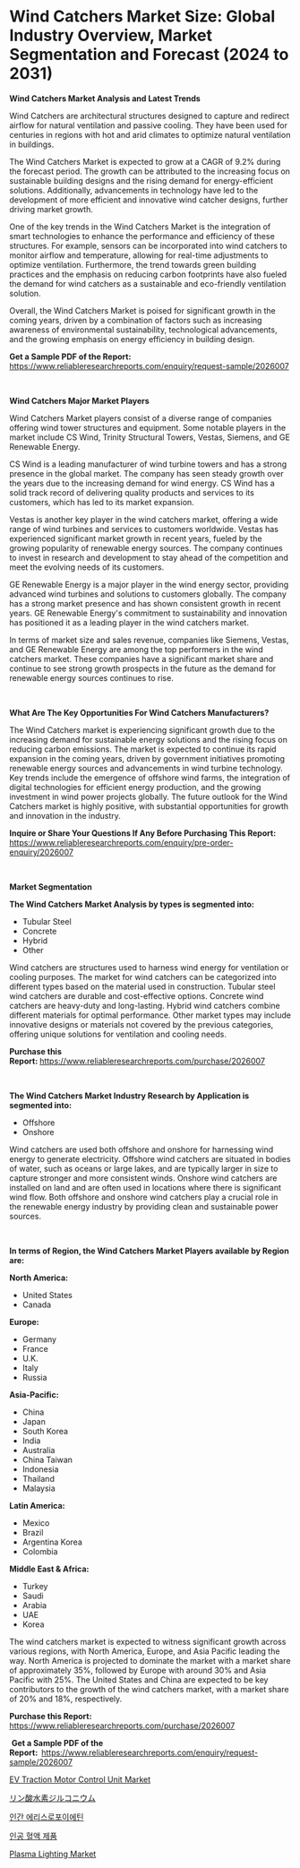 <p><h1>Wind Catchers Market Size: Global Industry Overview, Market Segmentation and Forecast (2024 to 2031)</h1></p><p><strong>Wind Catchers Market Analysis and Latest Trends</strong></p>
<p><p>Wind Catchers are architectural structures designed to capture and redirect airflow for natural ventilation and passive cooling. They have been used for centuries in regions with hot and arid climates to optimize natural ventilation in buildings.</p><p>The Wind Catchers Market is expected to grow at a CAGR of 9.2% during the forecast period. The growth can be attributed to the increasing focus on sustainable building designs and the rising demand for energy-efficient solutions. Additionally, advancements in technology have led to the development of more efficient and innovative wind catcher designs, further driving market growth.</p><p>One of the key trends in the Wind Catchers Market is the integration of smart technologies to enhance the performance and efficiency of these structures. For example, sensors can be incorporated into wind catchers to monitor airflow and temperature, allowing for real-time adjustments to optimize ventilation. Furthermore, the trend towards green building practices and the emphasis on reducing carbon footprints have also fueled the demand for wind catchers as a sustainable and eco-friendly ventilation solution.</p><p>Overall, the Wind Catchers Market is poised for significant growth in the coming years, driven by a combination of factors such as increasing awareness of environmental sustainability, technological advancements, and the growing emphasis on energy efficiency in building design.</p></p>
<p><strong>Get a Sample PDF of the Report:&nbsp;</strong> <a href="https://www.reliableresearchreports.com/enquiry/request-sample/2026007">https://www.reliableresearchreports.com/enquiry/request-sample/2026007</a></p>
<p>&nbsp;</p>
<p><strong>Wind Catchers Major Market Players</strong></p>
<p><p>Wind Catchers Market players consist of a diverse range of companies offering wind tower structures and equipment. Some notable players in the market include CS Wind, Trinity Structural Towers, Vestas, Siemens, and GE Renewable Energy.</p><p>CS Wind is a leading manufacturer of wind turbine towers and has a strong presence in the global market. The company has seen steady growth over the years due to the increasing demand for wind energy. CS Wind has a solid track record of delivering quality products and services to its customers, which has led to its market expansion.</p><p>Vestas is another key player in the wind catchers market, offering a wide range of wind turbines and services to customers worldwide. Vestas has experienced significant market growth in recent years, fueled by the growing popularity of renewable energy sources. The company continues to invest in research and development to stay ahead of the competition and meet the evolving needs of its customers.</p><p>GE Renewable Energy is a major player in the wind energy sector, providing advanced wind turbines and solutions to customers globally. The company has a strong market presence and has shown consistent growth in recent years. GE Renewable Energy's commitment to sustainability and innovation has positioned it as a leading player in the wind catchers market.</p><p>In terms of market size and sales revenue, companies like Siemens, Vestas, and GE Renewable Energy are among the top performers in the wind catchers market. These companies have a significant market share and continue to see strong growth prospects in the future as the demand for renewable energy sources continues to rise.</p></p>
<p>&nbsp;</p>
<p><strong>What Are The Key Opportunities For Wind Catchers Manufacturers?</strong></p>
<p><p>The Wind Catchers market is experiencing significant growth due to the increasing demand for sustainable energy solutions and the rising focus on reducing carbon emissions. The market is expected to continue its rapid expansion in the coming years, driven by government initiatives promoting renewable energy sources and advancements in wind turbine technology. Key trends include the emergence of offshore wind farms, the integration of digital technologies for efficient energy production, and the growing investment in wind power projects globally. The future outlook for the Wind Catchers market is highly positive, with substantial opportunities for growth and innovation in the industry.</p></p>
<p><strong>Inquire or Share Your Questions If Any Before Purchasing This Report:</strong> <a href="https://www.reliableresearchreports.com/enquiry/pre-order-enquiry/2026007">https://www.reliableresearchreports.com/enquiry/pre-order-enquiry/2026007</a></p>
<p>&nbsp;</p>
<p><strong>Market Segmentation</strong></p>
<p><strong>The Wind Catchers Market Analysis by types is segmented into:</strong></p>
<p><ul><li>Tubular Steel</li><li>Concrete</li><li>Hybrid</li><li>Other</li></ul></p>
<p><p>Wind catchers are structures used to harness wind energy for ventilation or cooling purposes. The market for wind catchers can be categorized into different types based on the material used in construction. Tubular steel wind catchers are durable and cost-effective options. Concrete wind catchers are heavy-duty and long-lasting. Hybrid wind catchers combine different materials for optimal performance. Other market types may include innovative designs or materials not covered by the previous categories, offering unique solutions for ventilation and cooling needs.</p></p>
<p><strong>Purchase this Report:&nbsp;</strong><a href="https://www.reliableresearchreports.com/purchase/2026007">https://www.reliableresearchreports.com/purchase/2026007</a></p>
<p>&nbsp;</p>
<p><strong>The Wind Catchers Market Industry Research by Application is segmented into:</strong></p>
<p><ul><li>Offshore</li><li>Onshore</li></ul></p>
<p><p>Wind catchers are used both offshore and onshore for harnessing wind energy to generate electricity. Offshore wind catchers are situated in bodies of water, such as oceans or large lakes, and are typically larger in size to capture stronger and more consistent winds. Onshore wind catchers are installed on land and are often used in locations where there is significant wind flow. Both offshore and onshore wind catchers play a crucial role in the renewable energy industry by providing clean and sustainable power sources.</p></p>
<p>&nbsp;</p>
<p><strong>In terms of Region, the Wind Catchers Market Players available by Region are:</strong></p>
<p>
    <p> <strong> North America: </strong>
        <ul>
            <li>United States</li>
            <li>Canada</li>
        </ul>
        </p> 
    <p> <strong> Europe: </strong>
        <ul>
            <li>Germany</li>
            <li>France</li>
            <li>U.K.</li>
            <li>Italy</li>
            <li>Russia</li>
        </ul>
        </p> 
    <p> <strong> Asia-Pacific: </strong>
        <ul>
            <li>China</li>
            <li>Japan</li>
            <li>South Korea</li>
            <li>India</li>
            <li>Australia</li>
            <li>China Taiwan</li>
            <li>Indonesia</li>
            <li>Thailand</li>
            <li>Malaysia</li>
        </ul>
        </p> 
    <p> <strong> Latin America: </strong>
        <ul>
            <li>Mexico</li>
            <li>Brazil</li>
            <li>Argentina Korea</li>
            <li>Colombia</li>
        </ul>
        </p> 
    <p> <strong> Middle East & Africa: </strong>
        <ul>
            <li>Turkey</li>
            <li>Saudi</li>
            <li>Arabia</li>
            <li>UAE</li>
            <li>Korea</li>
        </ul>
    </p>
    </p>
<p><p>The wind catchers market is expected to witness significant growth across various regions, with North America, Europe, and Asia Pacific leading the way. North America is projected to dominate the market with a market share of approximately 35%, followed by Europe with around 30% and Asia Pacific with 25%. The United States and China are expected to be key contributors to the growth of the wind catchers market, with a market share of 20% and 18%, respectively.</p></p>
<p><strong>Purchase this Report: </strong><a href="https://www.reliableresearchreports.com/purchase/2026007">https://www.reliableresearchreports.com/purchase/2026007</a></p>
<p>&nbsp;<strong>Get a Sample PDF of the Report:&nbsp;&nbsp;</strong><a href="https://www.reliableresearchreports.com/enquiry/request-sample/2026007">https://www.reliableresearchreports.com/enquiry/request-sample/2026007</a></p>
<p><strong></strong></p>
<p><p><a href="https://issuu.com/reportprime-2/docs/ev-traction-motor-control-unit-market-size-2030.pp">EV Traction Motor Control Unit Market</a></p><p><a href="https://github.com/dzy793153605/Market-Research-Report-List-1/blob/main/776002216374.md">リン酸水素ジルコニウム</a></p><p><a href="https://github.com/vseigx30c9a1j/Market-Research-Report-List-1/blob/main/222694015270.md">인간 에리스로포이에틴</a></p><p><a href="https://github.com/plelbej847484502/Market-Research-Report-List-1/blob/main/596507915269.md">인공 혈액 제품</a></p><p><a href="https://github.com/jodemen/Market-Research-Report-List-2/blob/main/plasma-lighting-market.md">Plasma Lighting Market</a></p></p>